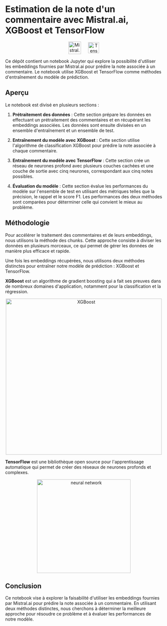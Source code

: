 # Estimation de la note d'un commentaire avec Mistral.ai, XGBoost et TensorFlow

<center>
    <img src="https://vectorseek.com/wp-content/uploads/2023/12/Mistral-AI-Icon-Logo-Vector.svg-.png" alt="Mistral.ai" width="40" style="margin-right: 20px;" align="center">
    <img src="https://upload.wikimedia.org/wikipedia/commons/2/2d/Tensorflow_logo.svg" alt="TensorFlow" width="35" align="center">
</center>

Ce dépôt contient un notebook Jupyter qui explore la possibilité d'utiliser les embeddings fournies par Mistral.ai pour prédire la note associée à un commentaire. Le notebook utilise XGBoost et TensorFlow comme méthodes d'entraînement du modèle de prédiction.

## Aperçu

Le notebook est divisé en plusieurs sections :

1. **Prétraitement des données** : Cette section prépare les données en effectuant un prétraitement des commentaires et en récupérant les embeddings associées. Les données sont ensuite divisées en un ensemble d'entraînement et un ensemble de test.

2. **Entraînement du modèle avec XGBoost** : Cette section utilise l'algorithme de classification XGBoost pour prédire la note associée à chaque commentaire.

3. **Entraînement du modèle avec TensorFlow** : Cette section crée un réseau de neurones profond avec plusieurs couches cachées et une couche de sortie avec cinq neurones, correspondant aux cinq notes possibles.

4. **Évaluation du modèle** : Cette section évalue les performances du modèle sur l'ensemble de test en utilisant des métriques telles que la précision, le rappel et le score F1. Les performances des deux méthodes sont comparées pour déterminer celle qui convient le mieux au problème.

## Méthodologie

Pour accélérer le traitement des commentaires et de leurs embeddings, nous utilisons la méthode des chunks. Cette approche consiste à diviser les données en plusieurs morceaux, ce qui permet de gérer les données de manière plus efficace et rapide.

Une fois les embeddings récupérées, nous utilisons deux méthodes distinctes pour entraîner notre modèle de prédiction : XGBoost et TensorFlow.

**XGBoost** est un algorithme de gradient boosting qui a fait ses preuves dans de nombreux domaines d'application, notamment pour la classification et la régression.

<center>
    <img src="https://external-content.duckduckgo.com/iu/?u=https%3A%2F%2Fdzone.com%2Fstorage%2Ftemp%2F13069527-boosting-algo.png&f=1&nofb=1&ipt=1ac6f470930257e0fb83997b0768a166f0c2b93a8ecd29dfc184c95efd1e786d&ipo=images" alt="XGBoost" width="500">
</center>

**TensorFlow** est une bibliothèque open source pour l'apprentissage automatique qui permet de créer des réseaux de neurones profonds et complexes.

<center>
    <img src="https://s3.amazonaws.com/stackabuse/media/intro-to-neural-networks-scikit-learn-3.png" alt="neural network" width="300">
</center>

## Conclusion

Ce notebook vise à explorer la faisabilité d'utiliser les embeddings fournies par Mistral.ai pour prédire la note associée à un commentaire. En utilisant deux méthodes distinctes, nous cherchons à déterminer la meilleure approche pour résoudre ce problème et à évaluer les performances de notre modèle.
